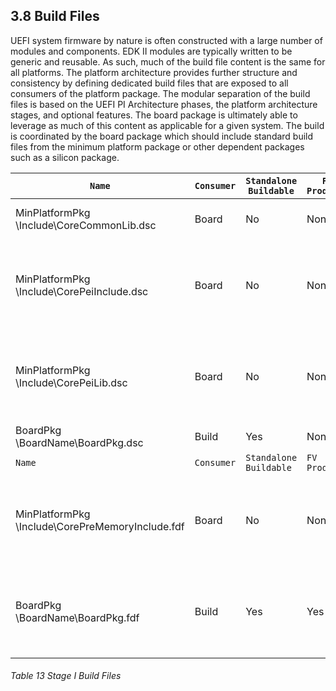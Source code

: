 <!--- @file
  3.8 Build Files

  Copyright (c) 2019, Intel Corporation. All rights reserved.<BR>

  Redistribution and use in source (original document form) and 'compiled'
  forms (converted to PDF, epub, HTML and other formats) with or without
  modification, are permitted provided that the following conditions are met:

  1) Redistributions of source code (original document form) must retain the
     above copyright notice, this list of conditions and the following
     disclaimer as the first lines of this file unmodified.

  2) Redistributions in compiled form (transformed to other DTDs, converted to
     PDF, epub, HTML and other formats) must reproduce the above copyright
     notice, this list of conditions and the following disclaimer in the
     documentation and/or other materials provided with the distribution.

  THIS DOCUMENTATION IS PROVIDED BY TIANOCORE PROJECT "AS IS" AND ANY EXPRESS OR
  IMPLIED WARRANTIES, INCLUDING, BUT NOT LIMITED TO, THE IMPLIED WARRANTIES OF
  MERCHANTABILITY AND FITNESS FOR A PARTICULAR PURPOSE ARE DISCLAIMED. IN NO
  EVENT SHALL TIANOCORE PROJECT  BE LIABLE FOR ANY DIRECT, INDIRECT, INCIDENTAL,
  SPECIAL, EXEMPLARY, OR CONSEQUENTIAL DAMAGES (INCLUDING, BUT NOT LIMITED TO,
  PROCUREMENT OF SUBSTITUTE GOODS OR SERVICES; LOSS OF USE, DATA, OR PROFITS;
  OR BUSINESS INTERRUPTION) HOWEVER CAUSED AND ON ANY THEORY OF LIABILITY,
  WHETHER IN CONTRACT, STRICT LIABILITY, OR TORT (INCLUDING NEGLIGENCE OR
  OTHERWISE) ARISING IN ANY WAY OUT OF THE USE OF THIS DOCUMENTATION, EVEN IF
  ADVISED OF THE POSSIBILITY OF SUCH DAMAGE.

-->

## 3.8 Build Files

UEFI system firmware by nature is often constructed with a large number of
modules and components. EDK II modules are typically written to be generic and
reusable. As such, much of the build file content is the same for all
platforms. The platform architecture provides further structure and consistency
by defining dedicated build files that are exposed to all consumers of the
platform package. The modular separation of the build files is based on the
UEFI PI Architecture phases, the platform architecture stages, and optional
features. The board package is ultimately able to leverage as much of this
content as applicable for a given system. The build is coordinated by the board
package which should include standard build files from the minimum platform
package or other dependent packages such as a silicon package.

| `Name`                                                 | `Consumer` | `Standalone Buildable` | `FV Produced` | `Comments`                                                               |
| ------------------------------------------------------ | ---------- | ---------------------- | ------------- | ------------------------------------------------------------------------ |
| MinPlatformPkg<br />\Include\CoreCommonLib.dsc         | Board      | No                     | None          | Stage I-V common libraries                                               |
| MinPlatformPkg<br />\Include\CorePeiInclude.dsc        | Board      | No                     | None          | Combination of Stage I-V<br />that will be processed by compilation building  |
| MinPlatformPkg<br />\Include\CorePeiLib.dsc            | Board      | No                     | None          | Combination of Stage I-V<br />that will be processed by compilation building  |
| BoardPkg<br />\BoardName\BoardPkg.dsc                  | Build      | Yes                    | None          | Primary build file.                                                      |
| `Name`                                                 | `Consumer` | `Standalone Buildable` | `FV Produced` | `Comments`                                                               |
| MinPlatformPkg<br />\Include\CorePreMemoryInclude.fdf  | Board      | No                     | None          | Combination of Stage I-II<br />that will be processed by compilation building |
| BoardPkg<br />\BoardName\BoardPkg.fdf                  | Build      | Yes                    | Yes           | Combination of Stage I-V<br />that will be processed by compilation building  |

###### Table 13 Stage I Build Files
